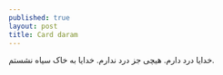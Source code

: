 ```yaml
---
published: true
layout: post
title: Card daram
---
```

خدایا درد دارم. هیچی جز درد ندارم. خدایا به خاک سیاه نشستم.
